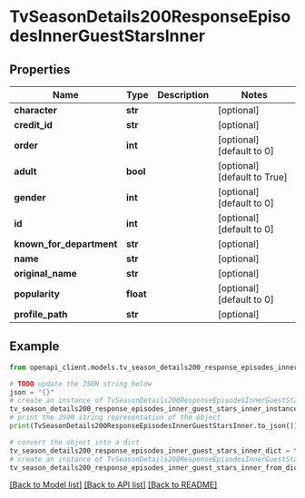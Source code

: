 # TvSeasonDetails200ResponseEpisodesInnerGuestStarsInner


## Properties

Name | Type | Description | Notes
------------ | ------------- | ------------- | -------------
**character** | **str** |  | [optional] 
**credit_id** | **str** |  | [optional] 
**order** | **int** |  | [optional] [default to 0]
**adult** | **bool** |  | [optional] [default to True]
**gender** | **int** |  | [optional] [default to 0]
**id** | **int** |  | [optional] [default to 0]
**known_for_department** | **str** |  | [optional] 
**name** | **str** |  | [optional] 
**original_name** | **str** |  | [optional] 
**popularity** | **float** |  | [optional] [default to 0]
**profile_path** | **str** |  | [optional] 

## Example

```python
from openapi_client.models.tv_season_details200_response_episodes_inner_guest_stars_inner import TvSeasonDetails200ResponseEpisodesInnerGuestStarsInner

# TODO update the JSON string below
json = "{}"
# create an instance of TvSeasonDetails200ResponseEpisodesInnerGuestStarsInner from a JSON string
tv_season_details200_response_episodes_inner_guest_stars_inner_instance = TvSeasonDetails200ResponseEpisodesInnerGuestStarsInner.from_json(json)
# print the JSON string representation of the object
print(TvSeasonDetails200ResponseEpisodesInnerGuestStarsInner.to_json())

# convert the object into a dict
tv_season_details200_response_episodes_inner_guest_stars_inner_dict = tv_season_details200_response_episodes_inner_guest_stars_inner_instance.to_dict()
# create an instance of TvSeasonDetails200ResponseEpisodesInnerGuestStarsInner from a dict
tv_season_details200_response_episodes_inner_guest_stars_inner_from_dict = TvSeasonDetails200ResponseEpisodesInnerGuestStarsInner.from_dict(tv_season_details200_response_episodes_inner_guest_stars_inner_dict)
```
[[Back to Model list]](../README.md#documentation-for-models) [[Back to API list]](../README.md#documentation-for-api-endpoints) [[Back to README]](../README.md)


